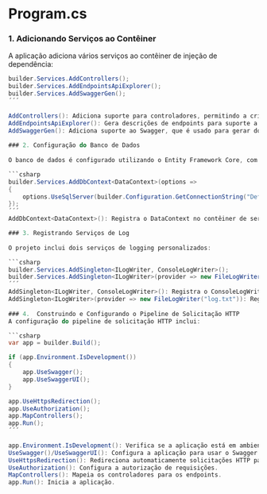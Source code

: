 # Program.cs

### 1. Adicionando Serviços ao Contêiner

A aplicação adiciona vários serviços ao contêiner de injeção de dependência:

```csharp
builder.Services.AddControllers();
builder.Services.AddEndpointsApiExplorer();
builder.Services.AddSwaggerGen();
´´´
  
AddControllers(): Adiciona suporte para controladores, permitindo a criação de APIs RESTful.
AddEndpointsApiExplorer(): Gera descrições de endpoints para suporte a ferramentas como o Swagger.
AddSwaggerGen(): Adiciona suporte ao Swagger, que é usado para gerar documentação interativa da API.
  
### 2. Configuração do Banco de Dados
  
O banco de dados é configurado utilizando o Entity Framework Core, com o SQL Server como provedor:

```csharp
builder.Services.AddDbContext<DataContext>(options =>
{
    options.UseSqlServer(builder.Configuration.GetConnectionString("DefaultConnection"));
});
´´´
AddDbContext<DataContext>(): Registra o DataContext no contêiner de serviços usando o SQL Server como banco de dados, com a string de conexão definida no arquivo de configuração (por exemplo, appsettings.json).

### 3. Registrando Serviços de Log
  
O projeto inclui dois serviços de logging personalizados:

```csharp
builder.Services.AddSingleton<ILogWriter, ConsoleLogWriter>();
builder.Services.AddSingleton<ILogWriter>(provider => new FileLogWriter("log.txt"));
´´´
AddSingleton<ILogWriter, ConsoleLogWriter>(): Registra o ConsoleLogWriter como uma implementação da interface ILogWriter, para logs no console.
AddSingleton<ILogWriter>(provider => new FileLogWriter("log.txt")): Registra o FileLogWriter, que grava logs em um arquivo de texto.
  
### 4.  Construindo e Configurando o Pipeline de Solicitação HTTP
A configuração do pipeline de solicitação HTTP inclui:

```csharp
var app = builder.Build();

if (app.Environment.IsDevelopment())
{
    app.UseSwagger();
    app.UseSwaggerUI();
}

app.UseHttpsRedirection();
app.UseAuthorization();
app.MapControllers();
app.Run();
´´´
  
app.Environment.IsDevelopment(): Verifica se a aplicação está em ambiente de desenvolvimento. Se estiver, ativa o Swagger e a interface Swagger UI.
UseSwagger()/UseSwaggerUI(): Configura a aplicação para usar o Swagger para geração de documentação da API.
UseHttpsRedirection(): Redireciona automaticamente solicitações HTTP para HTTPS.
UseAuthorization(): Configura a autorização de requisições.
MapControllers(): Mapeia os controladores para os endpoints.
app.Run(): Inicia a aplicação.
